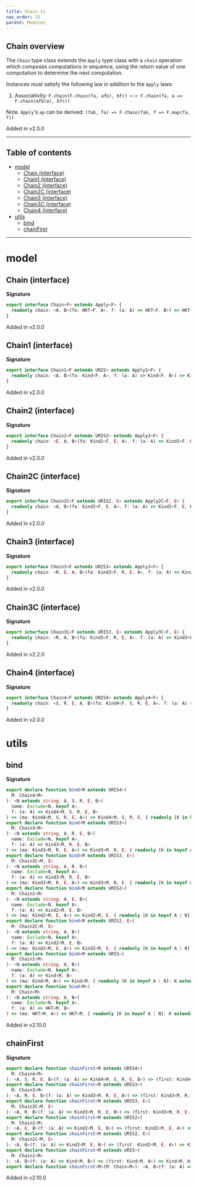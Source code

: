```yaml
---
title: Chain.ts
nav_order: 15
parent: Modules
---
```


## Chain overview

The `Chain` type class extends the `Apply` type class with a `chain` operation which composes computations in
sequence, using the return value of one computation to determine the next computation.

Instances must satisfy the following law in addition to the `Apply` laws:

1. Associativity: `F.chain(F.chain(fa, afb), bfc) <-> F.chain(fa, a => F.chain(afb(a), bfc))`

Note. `Apply`'s `ap` can be derived: `(fab, fa) => F.chain(fab, f => F.map(fa, f))`

Added in v2.0.0

---

<h2 class="text-delta">Table of contents</h2>

- [model](#model)
  - [Chain (interface)](#chain-interface)
  - [Chain1 (interface)](#chain1-interface)
  - [Chain2 (interface)](#chain2-interface)
  - [Chain2C (interface)](#chain2c-interface)
  - [Chain3 (interface)](#chain3-interface)
  - [Chain3C (interface)](#chain3c-interface)
  - [Chain4 (interface)](#chain4-interface)
- [utils](#utils)
  - [bind](#bind)
  - [chainFirst](#chainfirst)

---

# model

## Chain (interface)

**Signature**

```ts
export interface Chain<F> extends Apply<F> {
  readonly chain: <A, B>(fa: HKT<F, A>, f: (a: A) => HKT<F, B>) => HKT<F, B>
}
```

Added in v2.0.0

## Chain1 (interface)

**Signature**

```ts
export interface Chain1<F extends URIS> extends Apply1<F> {
  readonly chain: <A, B>(fa: Kind<F, A>, f: (a: A) => Kind<F, B>) => Kind<F, B>
}
```

Added in v2.0.0

## Chain2 (interface)

**Signature**

```ts
export interface Chain2<F extends URIS2> extends Apply2<F> {
  readonly chain: <E, A, B>(fa: Kind2<F, E, A>, f: (a: A) => Kind2<F, E, B>) => Kind2<F, E, B>
}
```

Added in v2.0.0

## Chain2C (interface)

**Signature**

```ts
export interface Chain2C<F extends URIS2, E> extends Apply2C<F, E> {
  readonly chain: <A, B>(fa: Kind2<F, E, A>, f: (a: A) => Kind2<F, E, B>) => Kind2<F, E, B>
}
```

Added in v2.0.0

## Chain3 (interface)

**Signature**

```ts
export interface Chain3<F extends URIS3> extends Apply3<F> {
  readonly chain: <R, E, A, B>(fa: Kind3<F, R, E, A>, f: (a: A) => Kind3<F, R, E, B>) => Kind3<F, R, E, B>
}
```

Added in v2.0.0

## Chain3C (interface)

**Signature**

```ts
export interface Chain3C<F extends URIS3, E> extends Apply3C<F, E> {
  readonly chain: <R, A, B>(fa: Kind3<F, R, E, A>, f: (a: A) => Kind3<F, R, E, B>) => Kind3<F, R, E, B>
}
```

Added in v2.2.0

## Chain4 (interface)

**Signature**

```ts
export interface Chain4<F extends URIS4> extends Apply4<F> {
  readonly chain: <S, R, E, A, B>(fa: Kind4<F, S, R, E, A>, f: (a: A) => Kind4<F, S, R, E, B>) => Kind4<F, S, R, E, B>
}
```

Added in v2.0.0

# utils

## bind

**Signature**

```ts
export declare function bind<M extends URIS4>(
  M: Chain4<M>
): <N extends string, A, S, R, E, B>(
  name: Exclude<N, keyof A>,
  f: (a: A) => Kind4<M, S, R, E, B>
) => (ma: Kind4<M, S, R, E, A>) => Kind4<M, S, R, E, { readonly [K in keyof A | N]: K extends keyof A ? A[K] : B }>
export declare function bind<M extends URIS3>(
  M: Chain3<M>
): <N extends string, A, R, E, B>(
  name: Exclude<N, keyof A>,
  f: (a: A) => Kind3<M, R, E, B>
) => (ma: Kind3<M, R, E, A>) => Kind3<M, R, E, { readonly [K in keyof A | N]: K extends keyof A ? A[K] : B }>
export declare function bind<M extends URIS3, E>(
  M: Chain3C<M, E>
): <N extends string, A, R, B>(
  name: Exclude<N, keyof A>,
  f: (a: A) => Kind3<M, R, E, B>
) => (ma: Kind3<M, R, E, A>) => Kind3<M, R, E, { readonly [K in keyof A | N]: K extends keyof A ? A[K] : B }>
export declare function bind<M extends URIS2>(
  M: Chain2<M>
): <N extends string, A, E, B>(
  name: Exclude<N, keyof A>,
  f: (a: A) => Kind2<M, E, B>
) => (ma: Kind2<M, E, A>) => Kind2<M, E, { readonly [K in keyof A | N]: K extends keyof A ? A[K] : B }>
export declare function bind<M extends URIS2, E>(
  M: Chain2C<M, E>
): <N extends string, A, B>(
  name: Exclude<N, keyof A>,
  f: (a: A) => Kind2<M, E, B>
) => (ma: Kind2<M, E, A>) => Kind2<M, E, { readonly [K in keyof A | N]: K extends keyof A ? A[K] : B }>
export declare function bind<M extends URIS>(
  M: Chain1<M>
): <N extends string, A, B>(
  name: Exclude<N, keyof A>,
  f: (a: A) => Kind<M, B>
) => (ma: Kind<M, A>) => Kind<M, { readonly [K in keyof A | N]: K extends keyof A ? A[K] : B }>
export declare function bind<M>(
  M: Chain<M>
): <N extends string, A, B>(
  name: Exclude<N, keyof A>,
  f: (a: A) => HKT<M, B>
) => (ma: HKT<M, A>) => HKT<M, { readonly [K in keyof A | N]: K extends keyof A ? A[K] : B }>
```

Added in v2.10.0

## chainFirst

**Signature**

```ts
export declare function chainFirst<M extends URIS4>(
  M: Chain4<M>
): <A, S, R, E, B>(f: (a: A) => Kind4<M, S, R, E, B>) => (first: Kind4<M, S, R, E, A>) => Kind4<M, S, R, E, A>
export declare function chainFirst<M extends URIS3>(
  M: Chain3<M>
): <A, R, E, B>(f: (a: A) => Kind3<M, R, E, B>) => (first: Kind3<M, R, E, A>) => Kind3<M, R, E, A>
export declare function chainFirst<M extends URIS3, E>(
  M: Chain3C<M, E>
): <A, R, B>(f: (a: A) => Kind3<M, R, E, B>) => (first: Kind3<M, R, E, A>) => Kind3<M, R, E, A>
export declare function chainFirst<M extends URIS2>(
  M: Chain2<M>
): <A, E, B>(f: (a: A) => Kind2<M, E, B>) => (first: Kind2<M, E, A>) => Kind2<M, E, A>
export declare function chainFirst<M extends URIS2, E>(
  M: Chain2C<M, E>
): <A, B>(f: (a: A) => Kind2<M, E, B>) => (first: Kind2<M, E, A>) => Kind2<M, E, A>
export declare function chainFirst<M extends URIS>(
  M: Chain1<M>
): <A, B>(f: (a: A) => Kind<M, B>) => (first: Kind<M, A>) => Kind<M, A>
export declare function chainFirst<M>(M: Chain<M>): <A, B>(f: (a: A) => HKT<M, B>) => (first: HKT<M, A>) => HKT<M, A>
```

Added in v2.10.0
